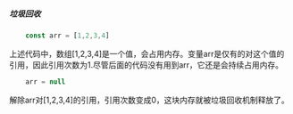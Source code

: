 ##### 垃圾回收
```js
    const arr = [1,2,3,4]
```
上述代码中，数组[1,2,3,4]是一个值，会占用内存。变量arr是仅有的对这个值的引用，因此引用次数为1.尽管后面的代码没有用到arr，它还是会持续占用内存。
```js
    arr = null
```
解除arr对[1,2,3,4]的引用，引用次数变成0，这块内存就被垃圾回收机制释放了。
